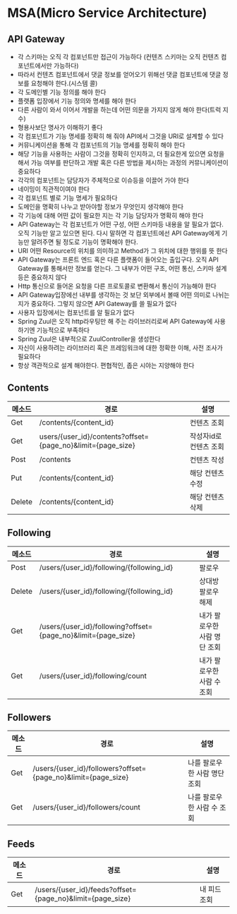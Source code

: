 # MSA(Micro Service Architecture)

## API Gateway

* 각 스키마는 오직 각 컴포넌트만 접근이 가능하다 (컨텐츠 스키마는 오직 컨텐츠 컴포넌트에서만 가능하다)
* 따라서 컨텐츠 컴포넌트에서 댓글 정보를 얻어오기 위해선 댓글 컴포넌트에 댓글 정보를 요청해야 한다.(시스템 콜)
* 각 도메인별 기능 정의를 해야 한다
* 플랫폼 입장에서 기능 정의와 명세를 해야 한다
* 다른 사람이 와서 이어서 개발을 하는데 어떤 의문을 가지지 않게 해야 한다(트럭 지수)
* 형용사보단 명사가 이해하기 좋다
* 각 컴포넌트가 기능 명세를 정확히 해 줘야 API에서 그것을 URI로 설계할 수 있다
* 커뮤니케이션을 통해 각 컴포넌트의 기능 명세를 정확히 해야 한다
* 해당 기능을 사용하는 사람이 그것을 정확히 인지하고, 더 필요한게 있으면 요청을 해서 가능 여부를 판단하고 개발 혹은 다른 방법을 제시하는 과정의 커뮤니케이션이 중요하다
* 각각의 컴포넌트는 담당자가 주체적으로 이슈등을 이끌어 가야 한다
* 네이밍이 직관적이여야 한다
* 각 컴포넌트 별로 기능 명세가 필요하다
* 도메인을 명확히 나누고 받아야할 정보가 무엇인지 생각해야 한다
* 각 기능에 대해 어떤 값이 필요한 지는 각 기능 담당자가 명확히 해야 한다
* API Gateway는 각 컴포넌트가 어떤 구성, 어떤 스키마등 내용을 알 필요가 없다. 오직 기능만 알고 있으면 된다. 다시 말하면 각 컴포넌트에선 API Gateway에게 기능만 알려주면 될 정도로 기능이 명확해야 한다.
* URI 어떤 Resource의 위치를 의미하고 Method가 그 위치에 대한 행위를 뜻 한다
* API Gateway는 프론트 엔드 혹은 다른 플랫폼이 들어오는 출입구다. 오직 API Gateway를 통해서만 정보를 얻는다. 그 내부가 어떤 구조, 어떤 통신, 스키마 설계 등은 중요하지 않다
* Http 통신으로 들어온 요청을 다른 프로토콜로 변환해서 통신이 가능해야 한다
* API Gateway입장에선 내부를 생각하는 것 보단 외부에서 볼때 어떤 의미로 나뉘는지가 중요하다. 그렇지 않으면 API Gateway를 쓸 필요가 없다
* 사용자 입장에서는 컴포넌트를 알 필요가 없다
* Spring Zuul은 오직 http라우팅만 해 주는 라이브러리로써 API Gateway에 사용하기엔 기능적으로 부족하다
* Spring Zuul은 내부적으로 ZuulController을 생성한다
* 자신이 사용하려는 라이브러리 혹은 프레임워크에 대한 정확한 이해, 사전 조사가 필요하다
* 항상 객관적으로 설계 해야한다. 편협적인, 좁은 시야는 지양해야 한다

## Contents

| 메소드 | 경로                                                        | 설명                   |
| ------ | ----------------------------------------------------------- | ---------------------- |
| Get    | /contents/{content_id}                                      | 컨텐츠 조회            |
| Get    | users/{user_id}/contents?offset={page_no}&limit={page_size} | 작성자id로 컨텐츠 조회 |
| Post   | /contents                                                   | 컨텐츠 작성            |
| Put    | /contents/{content_id}                                      | 해당 컨텐츠 수정       |
| Delete | /contents/{content_id}                                      | 해당 컨텐츠 삭제       |

## Following

| 메소드 | 경로                                                         | 설명                         |
| ------ | ------------------------------------------------------------ | ---------------------------- |
| Post   | /users/{user_id}/following/{following_id}                    | 팔로우                       |
| Delete | /users/{user_id}/following/{following_id}                    | 상대방 팔로우 해제           |
| Get    | /users/{user_id}/following?offset={page_no}&limit={page_size} | 내가 팔로우한 사람 명단 조회 |
| Get    | /users/{user_id}/following/count                             | 내가 팔로우한 사람 수 조회   |

## Followers

| 메소드 | 경로                                                         | 설명                         |
| ------ | ------------------------------------------------------------ | ---------------------------- |
| Get    | /users/{user_id}/followers?offset={page_no}&limit={page_size} | 나를 팔로우한 사람 명단 조회 |
| Get    | /users/{user_id}/followers/count                             | 나를 팔로우한 사람 수 조회   |

## Feeds

| 메소드 | 경로                                                      | 설명         |
| ------ | --------------------------------------------------------- | ------------ |
| Get    | /users/{user_id}/feeds?offset={page_no}&limit={page_size} | 내 피드 조회 |

